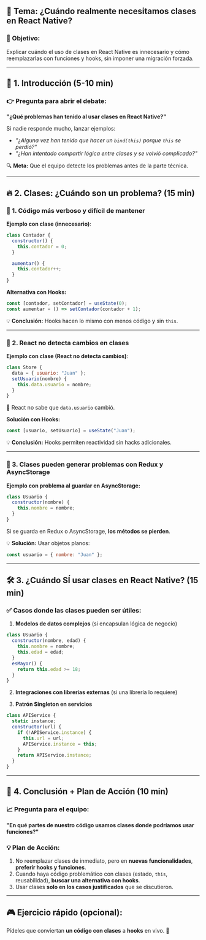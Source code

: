 ## 🎯 Tema: ¿Cuándo realmente necesitamos clases en React Native?

### 📌 Objetivo:
Explicar cuándo el uso de clases en React Native es innecesario y cómo reemplazarlas con funciones y hooks, sin imponer una migración forzada.

---

## 🏁 1. Introducción (5-10 min)

### 👉 Pregunta para abrir el debate:
**"¿Qué problemas han tenido al usar clases en React Native?"**

Si nadie responde mucho, lanzar ejemplos:
- _"¿Alguna vez han tenido que hacer un `bind(this)` porque `this` se perdió?"_
- _"¿Han intentado compartir lógica entre clases y se volvió complicado?"_

🔍 **Meta:** Que el equipo detecte los problemas antes de la parte técnica.

---

## 🔥 2. Clases: ¿Cuándo son un problema? (15 min)

### 📌 1. Código más verboso y difícil de mantener

**Ejemplo con clase (innecesario)**:
```javascript
class Contador {
  constructor() {
    this.contador = 0;
  }

  aumentar() {
    this.contador++;
  }
}
```
**Alternativa con Hooks:**
```javascript
const [contador, setContador] = useState(0);
const aumentar = () => setContador(contador + 1);
```
💡 **Conclusión:** Hooks hacen lo mismo con menos código y sin `this`.

---

### 📌 2. React no detecta cambios en clases

**Ejemplo con clase (React no detecta cambios)**:
```javascript
class Store {
  data = { usuario: "Juan" };
  setUsuario(nombre) {
    this.data.usuario = nombre;
  }
}
```
🚨 React no sabe que `data.usuario` cambió.

**Solución con Hooks:**
```javascript
const [usuario, setUsuario] = useState("Juan");
```
💡 **Conclusión:** Hooks permiten reactividad sin hacks adicionales.

---

### 📌 3. Clases pueden generar problemas con Redux y AsyncStorage

**Ejemplo con problema al guardar en AsyncStorage:**
```javascript
class Usuario {
  constructor(nombre) {
    this.nombre = nombre;
  }
}
```
Si se guarda en Redux o AsyncStorage, **los métodos se pierden**.

💡 **Solución:** Usar objetos planos:
```javascript
const usuario = { nombre: "Juan" };
```

---

## 🛠️ 3. ¿Cuándo SÍ usar clases en React Native? (15 min)

### ✅ Casos donde las clases pueden ser útiles:

1. **Modelos de datos complejos** (si encapsulan lógica de negocio)
```javascript
class Usuario {
  constructor(nombre, edad) {
    this.nombre = nombre;
    this.edad = edad;
  }
  esMayor() {
    return this.edad >= 18;
  }
}
```

2. **Integraciones con librerías externas** (si una librería lo requiere)

3. **Patrón Singleton en servicios**
```javascript
class APIService {
  static instance;
  constructor(url) {
    if (!APIService.instance) {
      this.url = url;
      APIService.instance = this;
    }
    return APIService.instance;
  }
}
```

---

## 🎤 4. Conclusión + Plan de Acción (10 min)

### 📈 Pregunta para el equipo:
**"En qué partes de nuestro código usamos clases donde podríamos usar funciones?"**

### 💡 Plan de Acción:
1. No reemplazar clases de inmediato, pero en **nuevas funcionalidades**, **preferir hooks y funciones**.
2. Cuando haya código problemático con clases (estado, `this`, reusabilidad), **buscar una alternativa con hooks**.
3. Usar clases **solo en los casos justificados** que se discutieron.

---

## 🎮 Ejercicio rápido (opcional):
Pídeles que conviertan **un código con clases** a **hooks** en vivo. 🚀
